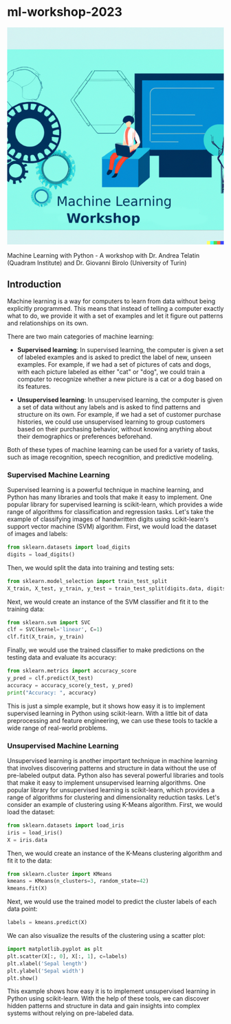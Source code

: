 # ml-workshop-2023

![Machine Learning with Python ](docs/ml.png) 

Machine Learning with Python - A workshop with Dr. Andrea Telatin (Quadram Institute) and Dr. Giovanni Birolo (University of Turin)

## Introduction

Machine learning is a way for computers to learn from data without being explicitly programmed. This means that instead of telling a computer exactly what to do, we provide it with a set of examples and let it figure out patterns and relationships on its own.

There are two main categories of machine learning:

*  **Supervised learning**: In supervised learning, the computer is given a set of labeled examples and is asked to predict the label of new, unseen examples. For example, if we had a set of pictures of cats and dogs, with each picture labeled as either "cat" or "dog", we could train a computer to recognize whether a new picture is a cat or a dog based on its features.

* **Unsupervised learning**: In unsupervised learning, the computer is given a set of data without any labels and is asked to find patterns and structure on its own. For example, if we had a set of customer purchase histories, we could use unsupervised learning to group customers based on their purchasing behavior, without knowing anything about their demographics or preferences beforehand.

Both of these types of machine learning can be used for a variety of tasks, such as image recognition, speech recognition, and predictive modeling.

### Supervised Machine Learning

Supervised learning is a powerful technique in machine learning, and Python has many libraries and tools that make it easy to implement. One popular library for supervised learning is scikit-learn, which provides a wide range of algorithms for classification and regression tasks. Let's take the example of classifying images of handwritten digits using scikit-learn's support vector machine (SVM) algorithm. First, we would load the dataset of images and labels:

```python
from sklearn.datasets import load_digits
digits = load_digits()
```

Then, we would split the data into training and testing sets:

```python
from sklearn.model_selection import train_test_split
X_train, X_test, y_train, y_test = train_test_split(digits.data, digits.target, test_size=0.25, random_state=42)
```

Next, we would create an instance of the SVM classifier and fit it to the training data:

```python
from sklearn.svm import SVC
clf = SVC(kernel='linear', C=1)
clf.fit(X_train, y_train)
```

Finally, we would use the trained classifier to make predictions on the testing data and evaluate its accuracy:

```python
from sklearn.metrics import accuracy_score
y_pred = clf.predict(X_test)
accuracy = accuracy_score(y_test, y_pred)
print("Accuracy: ", accuracy)
```

This is just a simple example, but it shows how easy it is to implement supervised learning in Python using scikit-learn. With a little bit of data preprocessing and feature engineering, we can use these tools to tackle a wide range of real-world problems.


### Unsupervised Machine Learning

Unsupervised learning is another important technique in machine learning that involves discovering patterns and structure in data without the use of pre-labeled output data. Python also has several powerful libraries and tools that make it easy to implement unsupervised learning algorithms. One popular library for unsupervised learning is scikit-learn, which provides a range of algorithms for clustering and dimensionality reduction tasks. Let's consider an example of clustering using K-Means algorithm. First, we would load the dataset:


```python
from sklearn.datasets import load_iris
iris = load_iris()
X = iris.data
```

Then, we would create an instance of the K-Means clustering algorithm and fit it to the data:


```python
from sklearn.cluster import KMeans
kmeans = KMeans(n_clusters=3, random_state=42)
kmeans.fit(X)
```

Next, we would use the trained model to predict the cluster labels of each data point:


```python
labels = kmeans.predict(X)
```

We can also visualize the results of the clustering using a scatter plot:


```python
import matplotlib.pyplot as plt
plt.scatter(X[:, 0], X[:, 1], c=labels)
plt.xlabel('Sepal length')
plt.ylabel('Sepal width')
plt.show()
```

This example shows how easy it is to implement unsupervised learning in Python using scikit-learn. With the help of these tools, we can discover hidden patterns and structure in data and gain insights into complex systems without relying on pre-labeled data.
